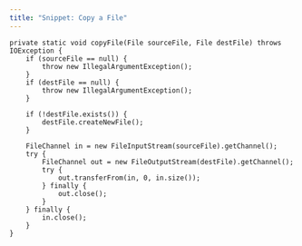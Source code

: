```yaml
---
title: "Snippet: Copy a File"
---
```

	private static void copyFile(File sourceFile, File destFile) throws IOException {
		if (sourceFile == null) {
			throw new IllegalArgumentException();
		}
		if (destFile == null) {
			throw new IllegalArgumentException();
		}
	
		if (!destFile.exists()) {
			destFile.createNewFile();
		}
	
		FileChannel in = new FileInputStream(sourceFile).getChannel();
		try {
			FileChannel out = new FileOutputStream(destFile).getChannel();
			try {
				out.transferFrom(in, 0, in.size());
			} finally {
				out.close();
			}
		} finally {
			in.close();
		}
	}
